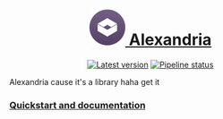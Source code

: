 <div align="center">

<h1> <a href="https://phosphorous.gitlab.io/alexandria">
<img src="icon.svg" height="64"> Alexandria
</h1>

[![Latest version](https://img.shields.io/maven-metadata/v?metadataUrl=https%3A%2F%2Fgitlab.com%2Fapi%2Fv4%2Fprojects%2F37885661%2Fpackages%2Fmaven%2Fcom%2Fgitlab%2Faecsocket%2Falexandria%2Falexandria-core%2Fmaven-metadata.xml)](https://gitlab.com/phosphorous/alexandria/-/packages/8022977)
[![Pipeline status](https://img.shields.io/gitlab/pipeline-status/phosphorous/alexandria?branch=main)](https://gitlab.com/phosphorous/alexandria/-/pipelines/latest)

</div>

Alexandria cause it's a library haha get it

### [Quickstart and documentation](https://phosphorous.gitlab.io/alexandria)
